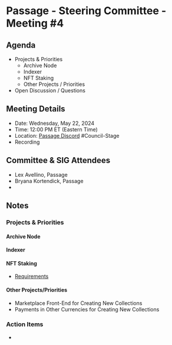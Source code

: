# Passage - Steering Committee - Meeting #4

## Agenda
- Projects & Priorities
  - Archive Node
  - Indexer
  - NFT Staking
  - Other Projects / Priorities 
- Open Discussion / Questions

## Meeting Details
- Date: Wednesday, May 22, 2024
- Time: 12:00 PM ET (Eastern Time)
- Location: [Passage Discord](https://discord.gg/passage) #Council-Stage
- Recording

## Committee & SIG Attendees
- Lex Avellino, Passage
- Bryana Kortendick, Passage
- 


##  Notes
### Projects & Priorities
#### Archive Node
#### Indexer
#### NFT Staking
- [Requirements](https://github.com/Passage-Chain/community/blob/main/sig-nft-staking/nft-staking-req.md)

#### Other Projects/Priorities
- Marketplace Front-End for Creating New Collections
- Payments in Other Currencies for Creating New Collections

### Action Items
- 
